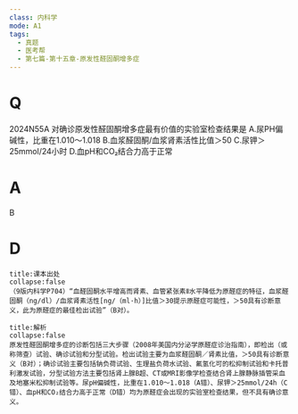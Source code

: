 ```yaml
---
class: 内科学
mode: A1
tags:
  - 真题
  - 医考帮
  - 第七篇-第十五章-原发性醛固酮增多症
---
```


# Q
2024N55A 对确诊原发性醛固酮增多症最有价值的实验室检查结果是
A.尿PH偏碱性，比重在1.010～1.018
B.血浆醛固酮/血浆肾素活性比值＞50
C.尿钾＞25mmol/24小时
D.血pH和CO₂结合力高于正常

# A
B
# D
```ad-note
title:课本出处
collapse:false
（9版内科学P704）“血醛固酮水平增高而肾素、血管紧张素Ⅱ水平降低为原醛症的特征，血浆醛固酮（ng/dl）/血浆肾素活性[ng/（ml·h）]比值＞30提示原醛症可能性，＞50具有诊断意义，此为原醛症的最佳检出试验”（B对）。
```

```ad-summary
title:解析
collapse:false
原发性醛固酮增多症的诊断包括三大步骤（2008年美国内分泌学原醛症诊治指南），即检出（或称筛查）试验、确诊试验和分型试验。检出试验主要为血浆醛固酮／肾素比值，＞50具有诊断意义（B对）；确诊试验主要包括钠负荷试验、生理盐负荷水试验、氟氢化可的松抑制试验和卡托普利激发试验，分型试验方法主要包括肾上腺B超、CT或MRI影像学检查结合肾上腺静脉插管采血及地塞米松抑制试验等。尿pH偏碱性，比重在1.010～1.018（A错）、尿钾＞25mmol/24h（C错）、血pH和CO₂结合力高于正常（D错）均为原醛症会出现的实验室检查结果，但不具有确诊意义。
```

